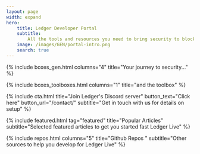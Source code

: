 ```yaml
---
layout: page
width: expand
hero:
    title: Ledger Developer Portal
    subtitle:
        All the tools and resources you need to bring security to blockchain users
    image: /images/GEN/portal-intro.png
    search: true
---
```


{% include boxes_gen.html columns="4" title="Your journey to security..." %}

{% include boxes_toolboxes.html columns="1" title="and the toolbox" %}

{% include cta.html title="Join Ledger's Discord server" button_text="Click here" button_url="/contact/" subtitle="Get in touch with us for details on setup" %}

{% include featured.html tag="featured" title="Popular Articles" subtitle="Selected featured articles to get you started fast Ledger Live" %}

{% include repos.html columns="5" title="Github Repos " subtitle="Other sources to help you develop for Ledger Live" %}

